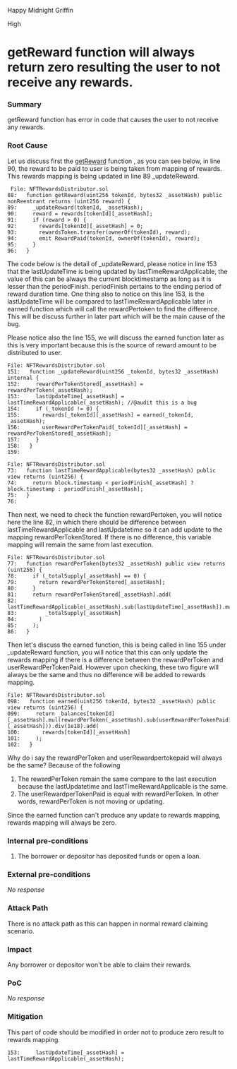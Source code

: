 Happy Midnight Griffin

High

# getReward function will always return zero resulting the user to not receive any rewards.

### Summary

getReward function has error in code that causes the user to not receive any rewards.

### Root Cause

Let us discuss first the [getReward](https://github.com/sherlock-audit/2024-06-new-scope-bluenights004/blob/main/zerolend-one/contracts/core/positions/NFTRewardsDistributor.sol#L88-L96) function , as you can see below, in line 90, the reward to be paid to user is being taken from mapping of rewards. This rewards mapping is being updated in line 89 _updateReward.

```Solidity
 File: NFTRewardsDistributor.sol
88:   function getReward(uint256 tokenId, bytes32 _assetHash) public nonReentrant returns (uint256 reward) {
89:     _updateReward(tokenId, _assetHash);
90:     reward = rewards[tokenId][_assetHash];
91:     if (reward > 0) {
92:       rewards[tokenId][_assetHash] = 0;
93:       rewardsToken.transfer(ownerOf(tokenId), reward);
94:       emit RewardPaid(tokenId, ownerOf(tokenId), reward);
95:     }
96:   }
```
The code below is the detail of _updateReward, please notice in line 153 that the lastUpdateTime is being updated by lastTimeRewardApplicable, the value of this can be always the current blocktimestamp as long as it is lesser than the periodFinish. periodFinish pertains to the ending period of reward duration time. One thing also to notice on this line 153, is the lastUpdateTime will be compared to lastTimeRewardApplicable later in earned function which will call the rewardPertoken to find the difference. This will be discuss further in later part which will be the main cause of the bug.

 Please notice also the line 155, we will discuss the earned function later as this is very important because this is the source of reward amount to be distributed to user.

```Solidity
File: NFTRewardsDistributor.sol
151:   function _updateReward(uint256 _tokenId, bytes32 _assetHash) internal {
152:     rewardPerTokenStored[_assetHash] = rewardPerToken(_assetHash);
153:     lastUpdateTime[_assetHash] = lastTimeRewardApplicable(_assetHash); //@audit this is a bug 
154:     if (_tokenId != 0) {
155:       rewards[_tokenId][_assetHash] = earned(_tokenId, _assetHash);
156:       userRewardPerTokenPaid[_tokenId][_assetHash] = rewardPerTokenStored[_assetHash];
157:     }
158:   }
159: 
```
```Solidity
File: NFTRewardsDistributor.sol
73:   function lastTimeRewardApplicable(bytes32 _assetHash) public view returns (uint256) {
74:     return block.timestamp < periodFinish[_assetHash] ? block.timestamp : periodFinish[_assetHash];
75:   }
76: 
```
Then next, we need to check the function rewardPertoken, you will notice here the line 82, in which there should be difference between lastTimeRewardApplicable and lastUpdatetime so it can add update to the mapping rewardPerTokenStored. If there is no difference, this variable mapping will remain the same from last execution.
```Solidity
File: NFTRewardsDistributor.sol
77:   function rewardPerToken(bytes32 _assetHash) public view returns (uint256) {
78:     if (_totalSupply[_assetHash] == 0) {
79:       return rewardPerTokenStored[_assetHash];
80:     }
81:     return rewardPerTokenStored[_assetHash].add(
82:       lastTimeRewardApplicable(_assetHash).sub(lastUpdateTime[_assetHash]).mul(rewardRate[_assetHash]).mul(1e18).div(
83:         _totalSupply[_assetHash]
84:       )
85:     );
86:   }
```
Then let's discuss the earned function, this is being called in line 155 under _updateReward function, you will notice that this can only update the rewards mapping if there is a difference between the rewardPerToken and userRewardPerTokenPaid. However upon checking, these two figure will always be the same and thus no difference will be added to rewards mapping.
```Solidity
File: NFTRewardsDistributor.sol
098:   function earned(uint256 tokenId, bytes32 _assetHash) public view returns (uint256) {
099:     return _balances[tokenId][_assetHash].mul(rewardPerToken(_assetHash).sub(userRewardPerTokenPaid[tokenId][_assetHash])).div(1e18).add(
100:       rewards[tokenId][_assetHash]
101:     );
102:   }
```
Why do i say the rewardPerToken and userRewardpertokepaid will always be the same? Because of the following
1. The rewardPerToken remain the same compare to the last execution because the lastUpdatetime and lastTimeRewardApplicable is the same.
2. The userRewardperTokenPaid is equal with rewardPerToken. In other words, rewardPerToken is not moving or updating.

Since the earned function can't produce any update to rewards mapping, rewards mapping will always be zero.



### Internal pre-conditions

1. The borrower or depositor has deposited funds or open a loan.

### External pre-conditions

_No response_

### Attack Path

There is no attack path as this can happen in normal reward claiming scenario.

### Impact

Any borrower or depositor won't be able to claim their rewards.

### PoC

_No response_

### Mitigation
This part of code should be modified in order not to produce zero result to rewards mapping.
```Solidity
153:     lastUpdateTime[_assetHash] = lastTimeRewardApplicable(_assetHash); 
```